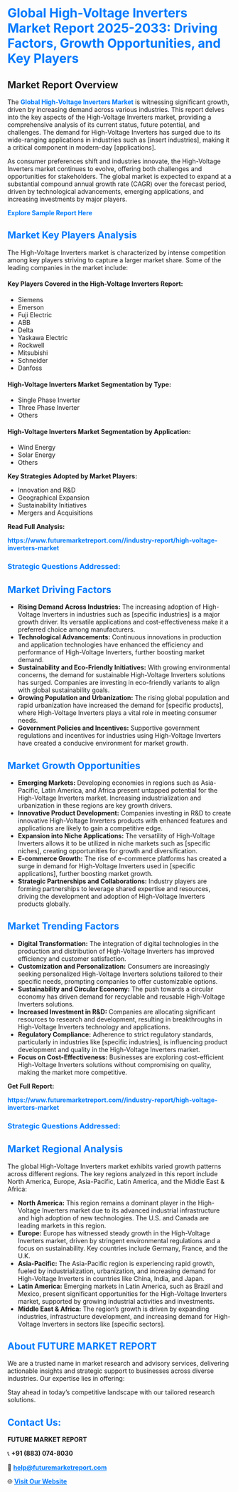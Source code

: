<h1 style="color: #007BFF;">Global High-Voltage Inverters Market Report 2025-2033: Driving Factors, Growth Opportunities, and Key Players</h1>

<section id="overview">
<h2>Market Report Overview</h2>
<p>The <a href="https://www.futuremarketreport.com//industry-report/high-voltage-inverters-market" style="color: #007BFF; text-decoration: none;"><strong>Global High-Voltage Inverters Market</strong></a> is witnessing significant growth, driven by increasing demand across various industries. This report delves into the key aspects of the High-Voltage Inverters market, providing a comprehensive analysis of its current status, future potential, and challenges. The demand for High-Voltage Inverters has surged due to its wide-ranging applications in industries such as [insert industries], making it a critical component in modern-day [applications].</p>
<p>As consumer preferences shift and industries innovate, the High-Voltage Inverters market continues to evolve, offering both challenges and opportunities for stakeholders. The global market is expected to expand at a substantial compound annual growth rate (CAGR) over the forecast period, driven by technological advancements, emerging applications, and increasing investments by major players.</p>
</section>

<section id="overview">
<p><a href="https://www.futuremarketreport.com//request-sample/reportId=82607" style="color: #007BFF; text-decoration: none;"><strong>Explore Sample Report Here</strong></a></p>
</section>

<section id="key-players">
<h2 style="color: #007BFF;">Market Key Players Analysis</h2>
<p>The High-Voltage Inverters market is characterized by intense competition among key players striving to capture a larger market share. Some of the leading companies in the market include:</p>
<h4>Key Players Covered in the High-Voltage Inverters Report:</h4>
<ul><li>Siemens</li><li>Emerson</li><li>Fuji Electric</li><li>ABB</li><li>Delta</li><li>Yaskawa Electric</li><li>Rockwell</li><li>Mitsubishi</li><li>Schneider</li><li>Danfoss</li></ul>
<h4>High-Voltage Inverters Market Segmentation by Type:</h4>
<ul><li>Single Phase Inverter</li><li>Three Phase Inverter</li><li>Others</li></ul>

<h4>High-Voltage Inverters Market Segmentation by Application:</h4>
<ul><li>Wind Energy</li><li>Solar Energy</li><li>Others</li></ul>
<p><strong>Key Strategies Adopted by Market Players:</strong></p>
<ul>
<li>Innovation and R&D</li>
<li>Geographical Expansion</li>
<li>Sustainability Initiatives</li>
<li>Mergers and Acquisitions</li>
</ul>
</section>

<section>
<p><strong>Read Full Analysis: </strong></p><a href="https://www.futuremarketreport.com//industry-report/high-voltage-inverters-market" style="color: #007BFF; text-decoration: none;"><strong>https://www.futuremarketreport.com//industry-report/high-voltage-inverters-market</strong></a>
<h3 style="color: #007BFF;">Strategic Questions Addressed:</h3>
</section>

<section id="driving-factors">
<h2 style="color: #007BFF;">Market Driving Factors</h2>
<ul>
<li><strong>Rising Demand Across Industries:</strong> The increasing adoption of High-Voltage Inverters in industries such as [specific industries] is a major growth driver. Its versatile applications and cost-effectiveness make it a preferred choice among manufacturers.</li>
<li><strong>Technological Advancements:</strong> Continuous innovations in production and application technologies have enhanced the efficiency and performance of High-Voltage Inverters, further boosting market demand.</li>
<li><strong>Sustainability and Eco-Friendly Initiatives:</strong> With growing environmental concerns, the demand for sustainable High-Voltage Inverters solutions has surged. Companies are investing in eco-friendly variants to align with global sustainability goals.</li>
<li><strong>Growing Population and Urbanization:</strong> The rising global population and rapid urbanization have increased the demand for [specific products], where High-Voltage Inverters plays a vital role in meeting consumer needs.</li>
<li><strong>Government Policies and Incentives:</strong> Supportive government regulations and incentives for industries using High-Voltage Inverters have created a conducive environment for market growth.</li>
</ul>
</section>

<section id="growth-opportunities">
<h2 style="color: #007BFF;">Market Growth Opportunities</h2>
<ul>
<li><strong>Emerging Markets:</strong> Developing economies in regions such as Asia-Pacific, Latin America, and Africa present untapped potential for the High-Voltage Inverters market. Increasing industrialization and urbanization in these regions are key growth drivers.</li>
<li><strong>Innovative Product Development:</strong> Companies investing in R&D to create innovative High-Voltage Inverters products with enhanced features and applications are likely to gain a competitive edge.</li>
<li><strong>Expansion into Niche Applications:</strong> The versatility of High-Voltage Inverters allows it to be utilized in niche markets such as [specific niches], creating opportunities for growth and diversification.</li>
<li><strong>E-commerce Growth:</strong> The rise of e-commerce platforms has created a surge in demand for High-Voltage Inverters used in [specific applications], further boosting market growth.</li>
<li><strong>Strategic Partnerships and Collaborations:</strong> Industry players are forming partnerships to leverage shared expertise and resources, driving the development and adoption of High-Voltage Inverters products globally.</li>
</ul>
</section>

<section id="trending-factors">
<h2 style="color: #007BFF;">Market Trending Factors</h2>
<ul>
<li><strong>Digital Transformation:</strong> The integration of digital technologies in the production and distribution of High-Voltage Inverters has improved efficiency and customer satisfaction.</li>
<li><strong>Customization and Personalization:</strong> Consumers are increasingly seeking personalized High-Voltage Inverters solutions tailored to their specific needs, prompting companies to offer customizable options.</li>
<li><strong>Sustainability and Circular Economy:</strong> The push towards a circular economy has driven demand for recyclable and reusable High-Voltage Inverters solutions.</li>
<li><strong>Increased Investment in R&D:</strong> Companies are allocating significant resources to research and development, resulting in breakthroughs in High-Voltage Inverters technology and applications.</li>
<li><strong>Regulatory Compliance:</strong> Adherence to strict regulatory standards, particularly in industries like [specific industries], is influencing product development and quality in the High-Voltage Inverters market.</li>
<li><strong>Focus on Cost-Effectiveness:</strong> Businesses are exploring cost-efficient High-Voltage Inverters solutions without compromising on quality, making the market more competitive.</li>
</ul>
</section>

<section>
<p><strong>Get Full Report: </strong></p><a href="https://www.futuremarketreport.com//industry-report/high-voltage-inverters-market" style="color: #007BFF; text-decoration: none;"><strong>https://www.futuremarketreport.com//industry-report/high-voltage-inverters-market</strong></a>
<h3 style="color: #007BFF;">Strategic Questions Addressed:</h3>
</section>


<section id="regional-analysis">
<h2 style="color: #007BFF;">Market Regional Analysis</h2>
<p>The global High-Voltage Inverters market exhibits varied growth patterns across different regions. The key regions analyzed in this report include North America, Europe, Asia-Pacific, Latin America, and the Middle East & Africa:</p>
<ul>
<li><strong>North America:</strong> This region remains a dominant player in the High-Voltage Inverters market due to its advanced industrial infrastructure and high adoption of new technologies. The U.S. and Canada are leading markets in this region.</li>
<li><strong>Europe:</strong> Europe has witnessed steady growth in the High-Voltage Inverters market, driven by stringent environmental regulations and a focus on sustainability. Key countries include Germany, France, and the U.K.</li>
<li><strong>Asia-Pacific:</strong> The Asia-Pacific region is experiencing rapid growth, fueled by industrialization, urbanization, and increasing demand for High-Voltage Inverters in countries like China, India, and Japan.</li>
<li><strong>Latin America:</strong> Emerging markets in Latin America, such as Brazil and Mexico, present significant opportunities for the High-Voltage Inverters market, supported by growing industrial activities and investments.</li>
<li><strong>Middle East & Africa:</strong> The region’s growth is driven by expanding industries, infrastructure development, and increasing demand for High-Voltage Inverters in sectors like [specific sectors].</li>
</ul>
</section>

<footer>
<h2 style="color: #007BFF;">About FUTURE MARKET REPORT</h2>
<p>We are a trusted name in market research and advisory services, delivering actionable insights and strategic support to businesses across diverse industries. Our expertise lies in offering:</p>

<p>Stay ahead in today’s competitive landscape with our tailored research solutions.</p>

<h2 style="color: #007BFF;">Contact Us:</h2>
<p><strong>FUTURE MARKET REPORT</strong></p>
<p>📞 <strong>+91 (883) 074-8030</strong></p>
<p>📧 <strong><a href="mailto:help@futuremarketreport.com" style="color: #007BFF;">help@futuremarketreport.com</a></strong></p>
<p>🌐 <strong><a href="https://www.futuremarketreport.com/" style="color: #007BFF;">Visit Our Website</a></strong></p>
</footer>